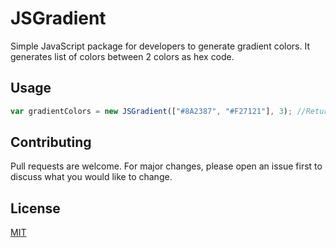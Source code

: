 # JSGradient
Simple JavaScript package for developers to generate gradient colors. It generates list of colors between 2 colors as hex code.

## Usage

```js
var gradientColors = new JSGradient(["#8A2387", "#F27121"], 3); //Returns ["#8a2387", "#ac3d65", "#cf5743"]
```

## Contributing
Pull requests are welcome. For major changes, please open an issue first to discuss what you would like to change.


## License
[MIT](https://choosealicense.com/licenses/mit/)
